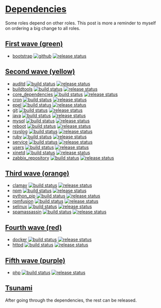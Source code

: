 # [Dependencies](#dependencies)

Some roles depend on other roles. This post is more a reminder to myself on ordering a big change to all roles.

## [First wave (green)](#first-wave)
- [bootstrap](https://github.com/buluma/ansible-role-bootstrap) [![github](https://github.com/buluma/ansible-role-bootstrap/workflows/Ansible%20Molecule/badge.svg)](https://github.com/buluma/ansible-role-bootstrap/actions) [![release status](https://img.shields.io/github/commits-since/buluma/ansible-role-bootstrap/latest.svg)](https://github.com/buluma/ansible-role-bootstrap/releases)

## [Second wave (yellow)](#second-wave)
- [auditd](https://github.com/buluma/ansible-role-auditd) [![build status](https://api.travis-ci.org/buluma/ansible-role-auditd.svg?branch=master)](https://travis-ci.org/buluma/ansible-role-auditd) [![release status](https://img.shields.io/github/commits-since/buluma/ansible-role-auditd/latest.svg)](https://github.com/buluma/ansible-role-auditd/releases)
- [buildtools](https://github.com/buluma/ansible-role-buildtools) [![build status](https://api.travis-ci.org/buluma/ansible-role-buildtools.svg?branch=master)](https://travis-ci.org/buluma/ansible-role-buildtools) [![release status](https://img.shields.io/github/commits-since/buluma/ansible-role-buildtools/latest.svg)](https://github.com/buluma/ansible-role-buildtools/releases)
- [core_dependencies](https://github.com/buluma/ansible-role-core_dependencies) [![build status](https://api.travis-ci.org/buluma/ansible-role-core_dependencies.svg?branch=master)](https://travis-ci.org/buluma/ansible-role-core_dependencies) [![release status](https://img.shields.io/github/commits-since/buluma/ansible-role-core_dependencies/latest.svg)](https://github.com/buluma/ansible-role-core_dependencies/releases)
- [cron](https://github.com/buluma/ansible-role-cron) [![build status](https://api.travis-ci.org/buluma/ansible-role-cron.svg?branch=master)](https://travis-ci.org/buluma/ansible-role-cron) [![release status](https://img.shields.io/github/commits-since/buluma/ansible-role-cron/latest.svg)](https://github.com/buluma/ansible-role-cron/releases)
- [epel](https://github.com/buluma/ansible-role-epel) [![build status](https://api.travis-ci.org/buluma/ansible-role-epel.svg?branch=master)](https://travis-ci.org/buluma/ansible-role-epel) [![release status](https://img.shields.io/github/commits-since/buluma/ansible-role-epel/latest.svg)](https://github.com/buluma/ansible-role-epel/releases)
- [git](https://github.com/buluma/ansible-role-git) [![build status](https://api.travis-ci.org/buluma/ansible-role-git.svg?branch=master)](https://travis-ci.org/buluma/ansible-role-git) [![release status](https://img.shields.io/github/commits-since/buluma/ansible-role-git/latest.svg)](https://github.com/buluma/ansible-role-git/releases)
- [java](https://github.com/buluma/ansible-role-java) [![build status](https://api.travis-ci.org/buluma/ansible-role-java.svg?branch=master)](https://travis-ci.org/buluma/ansible-role-java) [![release status](https://img.shields.io/github/commits-since/buluma/ansible-role-java/latest.svg)](https://github.com/buluma/ansible-role-java/releases)
- [mysql](https://github.com/buluma/ansible-role-mysql) [![build status](https://api.travis-ci.org/buluma/ansible-role-mysql.svg?branch=master)](https://travis-ci.org/buluma/ansible-role-mysql) [![release status](https://img.shields.io/github/commits-since/buluma/ansible-role-mysql/latest.svg)](https://github.com/buluma/ansible-role-mysql/releases)
- [reboot](https://github.com/buluma/ansible-role-reboot) [![build status](https://api.travis-ci.org/buluma/ansible-role-reboot.svg?branch=master)](https://travis-ci.org/buluma/ansible-role-reboot) [![release status](https://img.shields.io/github/commits-since/buluma/ansible-role-reboot/latest.svg)](https://github.com/buluma/ansible-role-reboot/releases)
- [rsyslog](https://github.com/buluma/ansible-role-rsyslog) [![build status](https://api.travis-ci.org/buluma/ansible-role-rsyslog.svg?branch=master)](https://travis-ci.org/buluma/ansible-role-rsyslog) [![release status](https://img.shields.io/github/commits-since/buluma/ansible-role-rsyslog/latest.svg)](https://github.com/buluma/ansible-role-rsyslog/releases)
- [ruby](https://github.com/buluma/ansible-role-ruby) [![build status](https://api.travis-ci.org/buluma/ansible-role-ruby.svg?branch=master)](https://travis-ci.org/buluma/ansible-role-ruby) [![release status](https://img.shields.io/github/commits-since/buluma/ansible-role-ruby/latest.svg)](https://github.com/buluma/ansible-role-ruby/releases)
- [service](https://github.com/buluma/ansible-role-service) [![build status](https://api.travis-ci.org/buluma/ansible-role-service.svg?branch=master)](https://travis-ci.org/buluma/ansible-role-service) [![release status](https://img.shields.io/github/commits-since/buluma/ansible-role-service/latest.svg)](https://github.com/buluma/ansible-role-service/releases)
- [users](https://github.com/buluma/ansible-role-users) [![build status](https://api.travis-ci.org/buluma/ansible-role-users.svg?branch=master)](https://travis-ci.org/buluma/ansible-role-users) [![release status](https://img.shields.io/github/commits-since/buluma/ansible-role-users/latest.svg)](https://github.com/buluma/ansible-role-users/releases)
- [xinetd](https://github.com/buluma/ansible-role-xinetd) [![build status](https://api.travis-ci.org/buluma/ansible-role-xinetd.svg?branch=master)](https://travis-ci.org/buluma/ansible-role-xinetd) [![release status](https://img.shields.io/github/commits-since/buluma/ansible-role-xinetd/latest.svg)](https://github.com/buluma/ansible-role-xinetd/releases)
- [zabbix_repository](https://github.com/buluma/ansible-role-zabbix_repository) [![build status](https://api.travis-ci.org/buluma/ansible-role-zabbix_repository.svg?branch=master)](https://travis-ci.org/buluma/ansible-role-zabbix_repository) [![release status](https://img.shields.io/github/commits-since/buluma/ansible-role-zabbix_repository/latest.svg)](https://github.com/buluma/ansible-role-zabbix_repository/releases)

## [Third wave (orange)](#third-wave)
- [clamav](https://github.com/buluma/ansible-role-clamav) [![build status](https://api.travis-ci.org/buluma/ansible-role-clamav.svg?branch=master)](https://travis-ci.org/buluma/ansible-role-clamav) [![release status](https://img.shields.io/github/commits-since/buluma/ansible-role-clamav/latest.svg)](https://github.com/buluma/ansible-role-clamav/releases)
- [npm](https://github.com/buluma/ansible-role-npm) [![build status](https://api.travis-ci.org/buluma/ansible-role-npm.svg?branch=master)](https://travis-ci.org/buluma/ansible-role-npm) [![release status](https://img.shields.io/github/commits-since/buluma/ansible-role-npm/latest.svg)](https://github.com/buluma/ansible-role-npm/releases)
- [python_pip](https://github.com/buluma/ansible-role-python_pip) [![build status](https://api.travis-ci.org/buluma/ansible-role-python_pip.svg?branch=master)](https://travis-ci.org/buluma/ansible-role-python_pip) [![release status](https://img.shields.io/github/commits-since/buluma/ansible-role-python_pip/latest.svg)](https://github.com/buluma/ansible-role-python_pip/releases)
- [rpmfusion](https://github.com/buluma/ansible-role-rpmfusion) [![build status](https://api.travis-ci.org/buluma/ansible-role-rpmfusion.svg?branch=master)](https://travis-ci.org/buluma/ansible-role-rpmfusion) [![release status](https://img.shields.io/github/commits-since/buluma/ansible-role-rpmfusion/latest.svg)](https://github.com/buluma/ansible-role-rpmfusion/releases)
- [selinux](https://github.com/buluma/ansible-role-selinux) [![build status](https://api.travis-ci.org/buluma/ansible-role-selinux.svg?branch=master)](https://travis-ci.org/buluma/ansible-role-selinux) [![release status](https://img.shields.io/github/commits-since/buluma/ansible-role-selinux/latest.svg)](https://github.com/buluma/ansible-role-selinux/releases)
- [spamassassin](https://github.com/buluma/ansible-role-spamassassin) [![build status](https://api.travis-ci.org/buluma/ansible-role-spamassassin.svg?branch=master)](https://travis-ci.org/buluma/ansible-role-spamassassin) [![release status](https://img.shields.io/github/commits-since/buluma/ansible-role-spamassassin/latest.svg)](https://github.com/buluma/ansible-role-spamassassin/releases)

## [Fourth wave (red)](#fourth-wave)
- [docker](https://github.com/buluma/ansible-role-docker) [![build status](https://api.travis-ci.org/buluma/ansible-role-docker.svg?branch=master)](https://travis-ci.org/buluma/ansible-role-docker) [![release status](https://img.shields.io/github/commits-since/buluma/ansible-role-docker/latest.svg)](https://github.com/buluma/ansible-role-docker/releases)
- [httpd](https://github.com/buluma/ansible-role-httpd) [![build status](https://api.travis-ci.org/buluma/ansible-role-httpd.svg?branch=master)](https://travis-ci.org/buluma/ansible-role-httpd) [![release status](https://img.shields.io/github/commits-since/buluma/ansible-role-httpd/latest.svg)](https://github.com/buluma/ansible-role-httpd/releases)

## [Fifth wave (purple)](#fifth-wave)
- [php](https://github.com/buluma/ansible-role-php) [![build status](https://api.travis-ci.org/buluma/ansible-role-php.svg?branch=master)](https://travis-ci.org/buluma/ansible-role-php) [![release status](https://img.shields.io/github/commits-since/buluma/ansible-role-php/latest.svg)](https://github.com/buluma/ansible-role-php/releases)

## [Tsunami](#tsunami)

After going through the dependencies, the rest can be released.
